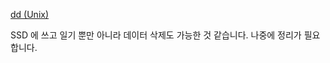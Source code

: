 [dd (Unix)](https://en.wikipedia.org/wiki/Dd_(Unix)#Disk_wipe)

SSD 에 쓰고 일기 뿐만 아니라 데이터 삭제도 가능한 것 같습니다. 나중에 정리가 필요합니다. 


